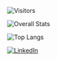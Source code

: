 ![Visitors](https://visitor-badge.laobi.icu/badge?page_id=Marseille1337)

![Overall Stats](https://github-readme-stats.vercel.app/api?username=Marseille1337&count_private=true&show_icons=true)

![Top Langs](https://github-readme-stats.vercel.app/api/top-langs/?username=Marseille1337&layout=default)

<a href="https://www.linkedin.com/in/aaron-jonk-5a3054193/">![LinkedIn](https://img.shields.io/badge/LinkedIn-0077B5?style=for-the-badge&logo=linkedin&logoColor=white)</a>
